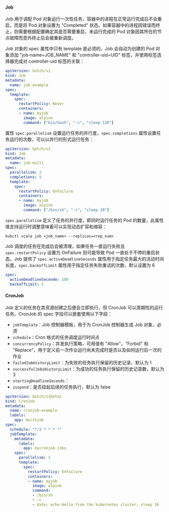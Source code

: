 #### Job

Job 用于调配 Pod 对象运行一次性任务，容器中的进程在正常运行完成后不会重启，而是将 Pod 对象设置为 "Completed" 状态。如果容器中的进程因错误而终止，则需要根据配置确定其是否需要重启，未运行完成的 Pod 对象因其所在的节点故障而意外终止后会被重新调度。

Job 对象的 spec 属性中只有 template 是必须的，Job 会自动为创建的 Pod 对象添加 "job-name=JOB_NAME" 和 "controller-uid=UID" 标签，并使用标签选择器完成对 controller-uid 标签的关联：

```yaml
apiVersion: batch/v1
kind: Job
metadata:
  name: job-example
spec:
  template:
    spec:
      restartPolicy: Never
      containers:
      - name: myjob
        image: alpine
        command: ["bin/bash", "-c", "sleep 120"]
```

属性 ```spec.parallelism``` 设置运行任务的并行度，```spec.completions``` 属性设置任务运行的次数，可以以并行的形式运行任务：

```yaml
apiVersion: batch/v1
kind: Job
metadata:
  name: job-multi
spec:
  parallelism: 2
  completions: 5
  template:
    spec:
      restartPolicy: OnFailure
      containers:
      - name: myjob
        image: alpine
        command: ["/bin/sh", "-c", "sleep 20"]
```

```spec.parallelism``` 定义了任务的并行度，即同时运行任务的 Pod 的数量，此属性值支持运行时调整意味着可以实现动态扩容和缩容：

```shell
kubctl scale job <job_name> --replicas=<rep_num>
```

Job 调度的任务在完成后会被清理，如果任务一直运行失败且 ```spec.restartPolicy``` 设置为 OnFailure 则可能导致 Pod 一直处于不停的重启状态。Job 提供了 ```spec.activeDeadlineSeconds``` 属性用于指定任务最大的活动时间长度，```spec.backoffLimit``` 属性用于指定任务失败重试的次数，默认设置为 6

```yaml
spec:
  activeDeadlineSeconde: 100
  backoffLimit: 5
```

#### CronJob

Job 定义的任务在其资源创建之后便会立即执行，但 CronJob 可以周期性的运行任务。CronJob 的 spec 字段可以嵌套使用以下字段：

- ```jobTemplate```：Job 控制器模板，用于为 CronJob 控制器生成 Job 对象，必须
- ```schedule```：Cron 格式的任务调度运行时间点
- ```concurrencyPolicy```：并发执行策略，可用值有 "Allow"，"Forbid" 和 "Replace"，用于定义前一次作业运行尚未完成时是否以及如何运行后一次的作业
- ```failedJobHistoryLimit```：为失败的任务执行保留的历史记录，默认为 1
- ```successfulJobsHistoryLimit```：为成功的任务执行保留的历史记录数，默认为 3
- ```startingDeadlineSeconds```：
- ```suspend```：是否挂起后续的任务执行，默认为 false

```yaml
apiVersion: batch/v1beta1
kind: CronJob
metadata:
  name: cronjob-example
  labels:
    app: mycrojob
spec:
  schedule: "*/2 * * * *"
  jobTemplate:
    metadata:
      labels:
        app: mycronjob-jobs
    spec:
      parallelism: 2
      template:
        spec:
          restartPolicy: OnFailure
          containers:
          - name: myjob
            image: alpine
            command:
            - /bin/sh
            - -c
            - date; echo Hello from the kubernetes cluster; sleep 10
```

#### 